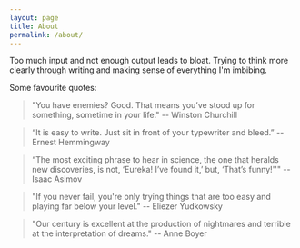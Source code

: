 ```yaml
---
layout: page
title: About
permalink: /about/
---
```


Too much input and not enough output leads to bloat. Trying to think more clearly through writing and making sense of everything I'm imbibing.

Some favourite quotes:

> "You have enemies? Good. That means you’ve stood up for something, sometime in your life." -- Winston Churchill

> “It is easy to write. Just sit in front of your typewriter and bleed.” -- Ernest Hemmingway

> “The most exciting phrase to hear in science, the one that heralds new discoveries, is not, ‘Eureka! I’ve found it,’ but, ‘That’s funny!''" -- Isaac Asimov

> "If you never fail, you're only trying things that are too easy and playing far below your level." -- Eliezer Yudkowsky

> "Our century is excellent at the production of nightmares and terrible at the interpretation of dreams." -- Anne Boyer
